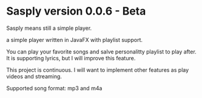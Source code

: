 # Sasply version 0.0.6 - Beta 

Sasply means still a simple player.

a simple player written in JavaFX with playlist support.

You can play your favorite songs and salve personalitty playlist to play after. 
It is supporting lyrics, but I will improve this feature.

This project is continuous. I will want to implement other features as play videos and streaming.

Supported song format:
                       mp3 and m4a
